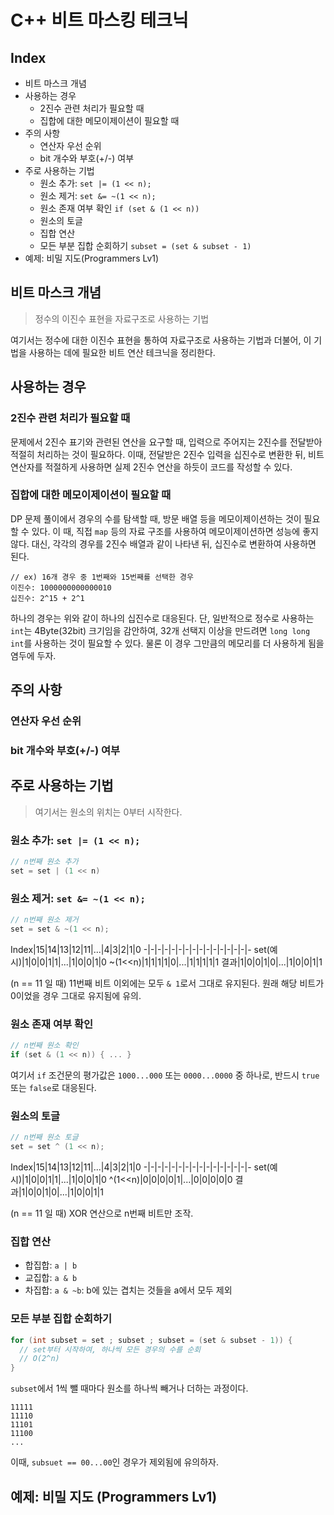 # C++ 비트 마스킹 테크닉

## Index
- 비트 마스크 개념
- 사용하는 경우
  - 2진수 관련 처리가 필요할 때
  - 집합에 대한 메모이제이션이 필요할 때
- 주의 사항
  - 연산자 우선 순위
  - bit 개수와 부호(+/-) 여부
- 주로 사용하는 기법
  - 원소 추가: `set |= (1 << n);`
  - 원소 제거: `set &= ~(1 << n);`
  - 원소 존재 여부 확인 `if (set & (1 << n))`
  - 원소의 토글
  - 집합 연산
  - 모든 부분 집합 순회하기 `subset = (set & subset - 1)`
- 예제: 비밀 지도(Programmers Lv1)

## 비트 마스크 개념

> 정수의 이진수 표현을 자료구조로 사용하는 기법

여기서는 정수에 대한 이진수 표현을 통하여 자료구조로 사용하는 기법과 더불어, 이 기법을 사용하는 데에 필요한 비트 연산 테크닉을 정리한다.

## 사용하는 경우

### 2진수 관련 처리가 필요할 때
문제에서 2진수 표기와 관련된 연산을 요구할 때, 입력으로 주어지는 2진수를 전달받아 적절히 처리하는 것이 필요하다. 이때, 전달받은 2진수 입력을 십진수로 변환한 뒤, 비트 연산자를 적절하게 사용하면 실제 2진수 연산을 하듯이 코드를 작성할 수 있다.

### 집합에 대한 메모이제이션이 필요할 때
DP 문제 풀이에서 경우의 수를 탐색할 때, 방문 배열 등을 메모이제이션하는 것이 필요할 수 있다. 이 때, 직접 `map` 등의 자료 구조를 사용하여 메모이제이션하면 성능에 좋지 않다. 대신, 각각의 경우를 2진수 배열과 같이 나타낸 뒤, 십진수로 변환하여 사용하면 된다.

```
// ex) 16개 경우 중 1번째와 15번째를 선택한 경우
이진수: 1000000000000010
십진수: 2^15 + 2^1
```

하나의 경우는 위와 같이 하나의 십진수로 대응된다. 단, 일반적으로 정수로 사용하는 `int`는 4Byte(32bit) 크기임을 감안하여, 32개 선택지 이상을 만드려면 `long long int`를 사용하는 것이 필요할 수 있다. 물론 이 경우 그만큼의 메모리를 더 사용하게 됨을 염두에 두자.

## 주의 사항
### 연산자 우선 순위

### bit 개수와 부호(+/-) 여부

## 주로 사용하는 기법

> 여기서는 원소의 위치는 0부터 시작한다.

### 원소 추가: `set |= (1 << n);`
```cpp
// n번째 원소 추가
set = set | (1 << n)
```

### 원소 제거: `set &= ~(1 << n);`
```cpp
// n번째 원소 제거
set = set & ~(1 << n);
```
Index|15|14|13|12|11|...|4|3|2|1|0
-|-|-|-|-|-|-|-|-|-|-|-|-|-|-|-
set(예시)|1|0|0|1|1|...|1|0|0|1|0
~(1<<n)|1|1|1|1|0|...|1|1|1|1|1
결과|1|0|0|1|0|...|1|0|0|1|1

(n == 11 일 때) 11번째 비트 이외에는 모두 `& 1`로서 그대로 유지된다. 원래 해당 비트가 0이었을 경우 그대로 유지됨에 유의.

### 원소 존재 여부 확인
```cpp
// n번째 원소 확인
if (set & (1 << n)) { ... }
```

여기서 `if` 조건문의 평가값은 `1000...000` 또는 `0000...0000` 중 하나로, 반드시 `true` 또는 `false`로 대응된다.

### 원소의 토글
```cpp
// n번째 원소 토글
set = set ^ (1 << n);
```
Index|15|14|13|12|11|...|4|3|2|1|0
-|-|-|-|-|-|-|-|-|-|-|-|-|-|-|-
set(예시)|1|0|0|1|1|...|1|0|0|1|0
^(1<<n)|0|0|0|0|1|...|0|0|0|0|0
결과|1|0|0|1|0|...|1|0|0|1|1

(n == 11 일 때) XOR 연산으로 n번째 비트만 조작.

### 집합 연산
- 합집합: `a | b`
- 교집합: `a & b`
- 차집합: `a & ~b`: b에 있는 겹치는 것들을 a에서 모두 제외

### 모든 부분 집합 순회하기
```cpp
for (int subset = set ; subset ; subset = (set & subset - 1)) {
  // set부터 시작하여, 하나씩 모든 경우의 수를 순회
  // O(2^n)
}
```

`subset`에서 1씩 뺄 때마다 원소를 하나씩 빼거나 더하는 과정이다.

```
11111
11110
11101
11100
...
```

이때, `subsuet == 00...00`인 경우가 제외됨에 유의하자.

## 예제: 비밀 지도 (Programmers Lv1)
